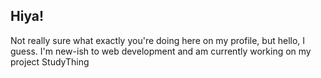 ## Hiya!
Not really sure what exactly you're doing here on my profile, but hello, I guess.
I'm new-ish to web development and am currently working on my project StudyThing
